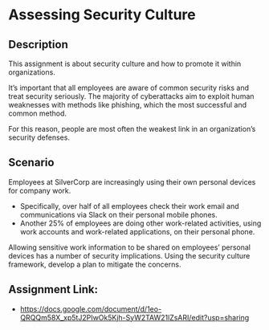 <h1>Assessing Security Culture</h1>

<h2>Description</h2>
This assignment is about security culture and how to promote it within organizations.

It’s important that all employees are aware of common security risks and treat security seriously. The majority of cyberattacks aim to exploit human weaknesses with methods like phishing, which the most successful and common method.

For this reason, people are most often the weakest link in an organization’s security defenses.


<h2>Scenario</h2>

Employees at SilverCorp are increasingly using their own personal devices for company work.

- Specifically, over half of all employees check their work email and communications via Slack on their personal mobile phones.
- Another 25% of employees are doing other work-related activities, using work accounts and work-related applications, on their personal phone.

Allowing sensitive work information to be shared on employees’ personal devices has a number of security implications. Using the security culture framework, develop a plan to mitigate the concerns.


<h2>Assignment Link:</h2>

- https://docs.google.com/document/d/1eo-QRQQm58X_xp5tJ2PIwOk5Kjh-SyW2TAW21lZsARI/edit?usp=sharing
